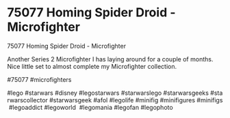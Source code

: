 # 75077 Homing Spider Droid - Microfighter

75077 Homing Spider Droid - Microfighter

Another Series 2 Microfighter I has laying around for a couple of months. Nice little set to almost complete my Microfighter collection. 

#75077 #microfighters 
 
 

#lego #starwars #disney #legostarwars #starwarslego #starwarsgeeks #starwarscollector #starwarsgeek #afol #legolife #minifig #minifigures #minifigs #legoaddict #legoworld  #legomania #legofan #legophoto 

